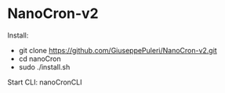# NanoCron-v2
Install:

- git clone https://github.com/GiuseppePuleri/NanoCron-v2.git
- cd nanoCron
- sudo ./install.sh

Start CLI: nanoCronCLI
